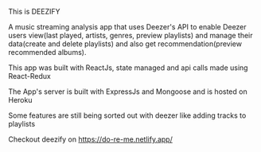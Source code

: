
This is DEEZIFY

A music streaming analysis app that uses Deezer's API to enable Deezer users view(last played, artists, genres, preview playlists) and manage their data(create and delete playlists) and also get recommendation(preview recommended albums).

This app was built with ReactJs, state managed and api calls made using React-Redux

The App's server is built with ExpressJs and Mongoose and is hosted on Heroku

Some features are still being sorted out with deezer like adding tracks to playlists

Checkout deezify on https://do-re-me.netlify.app/